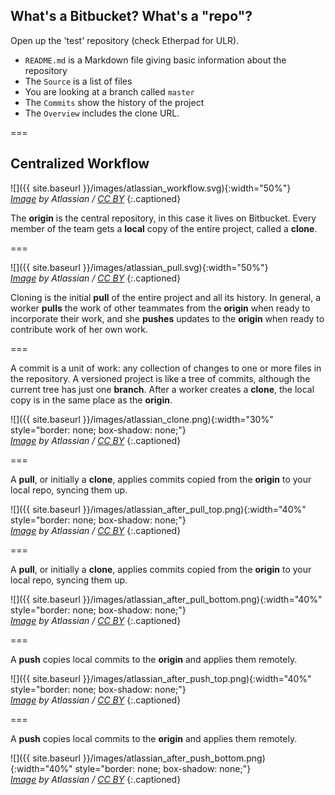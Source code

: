 ---
---

## What's a Bitbucket? What's a "repo"?

Open up the 'test' repository (check Etherpad for ULR).

- `README.md` is a Markdown file giving basic information about the repository
- The `Source` is a list of files
- You are looking at a branch called `master`
- The `Commits` show the history of the project
- The `Overview` includes the clone URL.

===

## Centralized Workflow

![]({{ site.baseurl }}/images/atlassian_workflow.svg){:width="50%"}  
*[Image][comparing-workflows] by Atlassian / [CC BY]*
{:.captioned}

The **origin** is the central repository, in this case it lives on Bitbucket. Every member of the team gets a **local** copy of the entire project, called a **clone**.

===

![]({{ site.baseurl }}/images/atlassian_pull.svg){:width="50%"}  
*[Image][comparing-workflows] by Atlassian / [CC BY]*
{:.captioned}

Cloning is the initial **pull** of the entire project and all its history. In general, a worker **pulls** the work of other teammates from the **origin** when ready to incorporate their work, and she **pushes** updates to the **origin** when ready to contribute work of her own work.

===

A commit is a unit of work: any collection of changes to one or more files in the repository.
A versioned project is like a tree of commits, although the current tree has just one **branch**.
After a worker creates a **clone**, the local copy is in the same place as the **origin**.

![]({{ site.baseurl }}/images/atlassian_clone.png){:width="30%" style="border: none; box-shadow: none;"}  
*[Image][syncing] by Atlassian / [CC BY]*
{:.captioned}

===

A **pull**, or initially a **clone**, applies commits copied from the **origin** to your local repo, syncing them up.

![]({{ site.baseurl }}/images/atlassian_after_pull_top.png){:width="40%" style="border: none; box-shadow: none;"}  
*[Image][syncing] by Atlassian / [CC BY]*
{:.captioned}

===

A **pull**, or initially a **clone**, applies commits copied from the **origin** to your local repo, syncing them up.

![]({{ site.baseurl }}/images/atlassian_after_pull_bottom.png){:width="40%" style="border: none; box-shadow: none;"}  
*[Image][syncing] by Atlassian / [CC BY]*
{:.captioned}

===

A **push** copies local commits to the **origin** and applies them remotely.

![]({{ site.baseurl }}/images/atlassian_after_push_top.png){:width="40%" style="border: none; box-shadow: none;"}  
*[Image][syncing] by Atlassian / [CC BY]*
{:.captioned}

===

A **push** copies local commits to the **origin** and applies them remotely.

![]({{ site.baseurl }}/images/atlassian_after_push_bottom.png){:width="40%" style="border: none; box-shadow: none;"}  
*[Image][syncing] by Atlassian / [CC BY]*
{:.captioned}


[comparing-workflows]: https://www.atlassian.com/git/tutorials/comparing-workflows
[syncing]: https://www.atlassian.com/git/tutorials/syncing/git-pull
[CC BY]: http://creativecommons.org/licenses/by/2.5/au/

